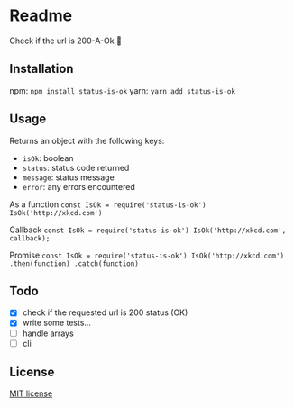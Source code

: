 # Readme
Check if the url is 200-A-Ok 🎈

## Installation
npm: `npm install status-is-ok`
yarn: `yarn add status-is-ok`

## Usage
Returns an object with the following keys:
- `isOk`: boolean
- `status`: status code returned
- `message`: status message
- `error`: any errors encountered

As a function
`const IsOk = require('status-is-ok')
IsOk('http://xkcd.com')
`

Callback
`const IsOk = require('status-is-ok')
IsOk('http://xkcd.com', callback);
`

Promise
`const IsOk = require('status-is-ok')
IsOk('http://xkcd.com')
  .then(function)
  .catch(function)`

## Todo
* [x] check if the requested url is 200 status (OK)
* [x] write some tests...
* [ ] handle arrays
* [ ] cli

## License
[MIT license](http://opensource.org/licenses/MIT)
